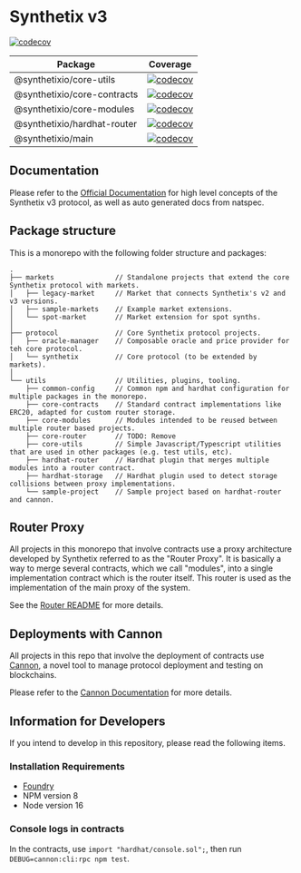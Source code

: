 # Synthetix v3

[![codecov](https://codecov.io/gh/Synthetixio/synthetix-v3/branch/main/graph/badge.svg?token=B9BK0U5KAT)](https://codecov.io/gh/Synthetixio/synthetix-v3)

| Package                     | Coverage                                                                                                                                                                      |
| --------------------------- | ----------------------------------------------------------------------------------------------------------------------------------------------------------------------------- |
| @synthetixio/core-utils     | [![codecov](https://codecov.io/gh/Synthetixio/synthetix-v3/branch/main/graph/badge.svg?token=B9BK0U5KAT&flag=core-utils)](https://codecov.io/gh/Synthetixio/synthetix-v3)     |
| @synthetixio/core-contracts | [![codecov](https://codecov.io/gh/Synthetixio/synthetix-v3/branch/main/graph/badge.svg?token=B9BK0U5KAT&flag=core-contracts)](https://codecov.io/gh/Synthetixio/synthetix-v3) |
| @synthetixio/core-modules   | [![codecov](https://codecov.io/gh/Synthetixio/synthetix-v3/branch/main/graph/badge.svg?token=B9BK0U5KAT&flag=core-modules)](https://codecov.io/gh/Synthetixio/synthetix-v3)   |
| @synthetixio/hardhat-router | [![codecov](https://codecov.io/gh/Synthetixio/synthetix-v3/branch/main/graph/badge.svg?token=B9BK0U5KAT&flag=hardhat-router)](https://codecov.io/gh/Synthetixio/synthetix-v3) |
| @synthetixio/main           | [![codecov](https://codecov.io/gh/Synthetixio/synthetix-v3/branch/main/graph/badge.svg?token=B9BK0U5KAT&flag=synthetix)](https://codecov.io/gh/Synthetixio/synthetix-v3)      |

## Documentation

Please refer to the [Official Documentation](https://snx-v3-docs.vercel.app/) for high level concepts of the Synthetix v3 protocol, as well as auto generated docs from natspec.

## Package structure

This is a monorepo with the following folder structure and packages:

```
.
├── markets               // Standalone projects that extend the core Synthetix protocol with markets.
│   ├── legacy-market     // Market that connects Synthetix's v2 and v3 versions.
│   ├── sample-markets    // Example market extensions.
│   └── spot-market       // Market extension for spot synths.
│
├── protocol              // Core Synthetix protocol projects.
│   ├── oracle-manager    // Composable oracle and price provider for teh core protocol.
│   └── synthetix         // Core protocol (to be extended by markets).
│
└── utils                 // Utilities, plugins, tooling.
    ├── common-config     // Common npm and hardhat configuration for multiple packages in the monorepo.
    ├── core-contracts    // Standard contract implementations like ERC20, adapted for custom router storage.
    ├── core-modules      // Modules intended to be reused between multiple router based projects.
    ├── core-router       // TODO: Remove
    ├── core-utils        // Simple Javascript/Typescript utilities that are used in other packages (e.g. test utils, etc).
    ├── hardhat-router    // Hardhat plugin that merges multiple modules into a router contract.
    ├── hardhat-storage   // Hardhat plugin used to detect storage collisions between proxy implementations.
    └── sample-project    // Sample project based on hardhat-router and cannon.
```

## Router Proxy

All projects in this monorepo that involve contracts use a proxy architecture developed by Synthetix referred to as the "Router Proxy". It is basically a way to merge several contracts, which we call "modules", into a single implementation contract which is the router itself. This router is used as the implementation of the main proxy of the system.

See the [Router README](https://github.com/Synthetixio/synthetix-v3/blob/main/utils/hardhat-router/README.md) for more details.

## Deployments with Cannon

All projects in this repo that involve the deployment of contracts use [Cannon](https://usecannon.com/), a novel tool to manage protocol deployment and testing on blockchains.

Please refer to the [Cannon Documentation](https://usecannon.com/docs) for more details.

## Information for Developers

If you intend to develop in this repository, please read the following items.

### Installation Requirements

- [Foundry](https://getfoundry.sh/)
- NPM version 8
- Node version 16

### Console logs in contracts

In the contracts, use `import "hardhat/console.sol";`, then run `DEBUG=cannon:cli:rpc npm test`.
